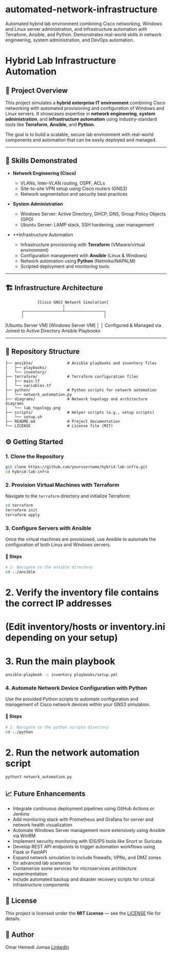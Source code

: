 # automated-network-infrastructure
Automated hybrid lab environment combining Cisco networking, Windows and Linux server administration, and infrastructure automation with Terraform, Ansible, and Python. Demonstrates real-world skills in network engineering, system administration, and DevOps automation.

# Hybrid Lab Infrastructure Automation

## 🚀 Project Overview

This project simulates a **hybrid enterprise IT environment** combining Cisco networking with automated provisioning and configuration of Windows and Linux servers. It showcases expertise in **network engineering**, **system administration**, and **infrastructure automation** using industry-standard tools like **Terraform**, **Ansible**, and **Python**.

The goal is to build a scalable, secure lab environment with real-world components and automation that can be easily deployed and managed.

---

## 🔧 Skills Demonstrated

- **Network Engineering (Cisco)**
  - VLANs, Inter-VLAN routing, OSPF, ACLs
  - Site-to-site VPN setup using Cisco routers (GNS3)
  - Network segmentation and security best practices

- **System Administration**
  - Windows Server: Active Directory, DHCP, DNS, Group Policy Objects (GPO)
  - Ubuntu Server: LAMP stack, SSH hardening, user management

- **Infrastructure Automation
  - Infrastructure provisioning with **Terraform** (VMware/virtual environment)
  - Configuration management with **Ansible** (Linux & Windows)
  - Network automation using **Python** (Netmiko/NAPALM)
  - Scripted deployment and monitoring tools

---

## 🏗️ Infrastructure Architecture

                  [Cisco GNS3 Network Simulation]
                             │
           ┌─────────────────┴─────────────────┐
           │                                   │
   [Ubuntu Server VM]                   [Windows Server VM]
           │                                   │
 Configured & Managed via               Joined to Active Directory
      Ansible Playbooks

  
---

## 📂 Repository Structure

```plaintext
├── ansible/               # Ansible playbooks and inventory files
│   ├── playbooks/
│   └── inventory/
├── terraform/             # Terraform configuration files
│   ├── main.tf
│   └── variables.tf
├── python/                # Python scripts for network automation
│   └── network_automation.py
├── diagrams/              # Network topology and architecture diagrams
│   └── lab_topology.png
├── scripts/               # Helper scripts (e.g., setup scripts)
│   └── setup.sh
├── README.md              # Project documentation
└── LICENSE                # License file (MIT)

```

## ⚙️ Getting Started

### 1. Clone the Repository

```bash
git clone https://github.com/yourusername/hybrid-lab-infra.git
cd hybrid-lab-infra
```

### 2. Provision Virtual Machines with Terraform

Navigate to the `terraform` directory and initialize Terraform:

```bash
cd terraform
terraform init
terraform apply
```

### 3. Configure Servers with Ansible

Once the virtual machines are provisioned, use Ansible to automate the configuration of both Linux and Windows servers.

#### 🧩 Steps

```bash
# 1. Navigate to the ansible directory
cd ../ansible
```

# 2. Verify the inventory file contains the correct IP addresses
# (Edit inventory/hosts or inventory.ini depending on your setup)

# 3. Run the main playbook
```bash
ansible-playbook -i inventory playbooks/setup.yml
```

### 4. Automate Network Device Configuration with Python

Use the provided Python scripts to automate configuration and management of Cisco network devices within your GNS3 simulation.

#### 🐍 Steps

```bash
# 1. Navigate to the python scripts directory
cd ../python
```

# 2. Run the network automation script
```bash
python3 network_automation.py
```

## 📈 Future Enhancements

- Integrate continuous deployment pipelines using GitHub Actions or Jenkins  
- Add monitoring stack with Prometheus and Grafana for server and network health visualization  
- Automate Windows Server management more extensively using Ansible via WinRM  
- Implement security monitoring with IDS/IPS tools like Snort or Suricata  
- Develop REST API endpoints to trigger automation workflows using Flask or FastAPI  
- Expand network simulation to include firewalls, VPNs, and DMZ zones for advanced lab scenarios  
- Containerize some services for microservices architecture experimentation  
- Include automated backup and disaster recovery scripts for critical infrastructure components

## 📜 License

This project is licensed under the **MIT License** — see the [LICENSE](LICENSE) file for details.

## 👤 Author

Omar Hemedi Jumaa
[LinkedIn](https://linkedin.com/in/omar-hemed)




